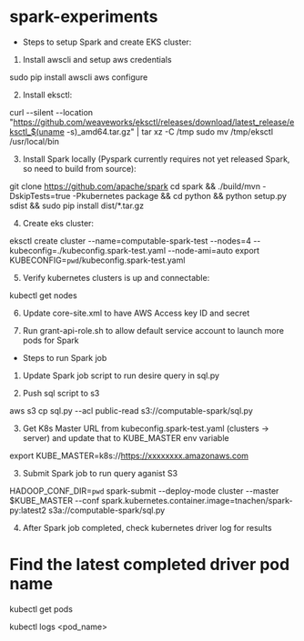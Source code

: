 # spark-experiments

- Steps to setup Spark and create EKS cluster:

1. Install awscli and setup aws credentials

sudo pip install awscli
aws configure

2. Install eksctl:

curl --silent --location "https://github.com/weaveworks/eksctl/releases/download/latest_release/eksctl_$(uname -s)_amd64.tar.gz" | tar xz -C /tmp
sudo mv /tmp/eksctl /usr/local/bin

3. Install Spark locally (Pyspark currently requires not yet released Spark, so need to build from source):

git clone https://github.com/apache/spark
cd spark && ./build/mvn -DskipTests=true -Pkubernetes package && cd python && python setup.py sdist && sudo pip install dist/*.tar.gz

4. Create eks cluster:

eksctl create cluster --name=computable-spark-test --nodes=4 --kubeconfig=./kubeconfig.spark-test.yaml --node-ami=auto
export KUBECONFIG=`pwd`/kubeconfig.spark-test.yaml

5. Verify kubernetes clusters is up and connectable:

kubectl get nodes

6. Update core-site.xml to have AWS Access key ID and secret

7. Run grant-api-role.sh to allow default service account to launch more pods for Spark

- Steps to run Spark job

1. Update Spark job script to run desire query in sql.py

2. Push sql script to s3

aws s3 cp sql.py --acl public-read s3://computable-spark/sql.py

3. Get K8s Master URL from kubeconfig.spark-test.yaml (clusters -> server) and update that to KUBE_MASTER env variable

export KUBE_MASTER=k8s://https://xxxxxxxx.amazonaws.com

3. Submit Spark job to run query aganist S3

HADOOP_CONF_DIR=`pwd` spark-submit --deploy-mode cluster --master $KUBE_MASTER --conf spark.kubernetes.container.image=tnachen/spark-py:latest2 s3a://computable-spark/sql.py

4. After Spark job completed, check kubernetes driver log for results

# Find the latest completed driver pod name
kubectl get pods

kubectl logs <pod_name>